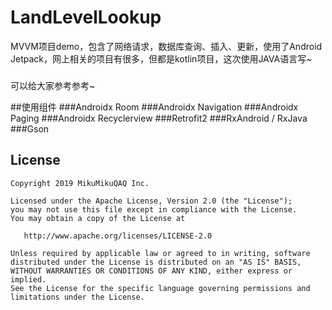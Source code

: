 # LandLevelLookup

MVVM项目demo，包含了网络请求，数据库查询、插入、更新，使用了Android Jetpack，网上相关的项目有很多，但都是kotlin项目，这次使用JAVA语言写~
###
可以给大家参考参考~

##使用组件
###Androidx Room
###Androidx Navigation
###Androidx Paging
###Androidx Recyclerview
###Retrofit2
###RxAndroid / RxJava
###Gson
##
## License

    Copyright 2019 MikuMikuQAQ Inc.

    Licensed under the Apache License, Version 2.0 (the "License");
    you may not use this file except in compliance with the License.
    You may obtain a copy of the License at

       http://www.apache.org/licenses/LICENSE-2.0

    Unless required by applicable law or agreed to in writing, software
    distributed under the License is distributed on an "AS IS" BASIS,
    WITHOUT WARRANTIES OR CONDITIONS OF ANY KIND, either express or implied.
    See the License for the specific language governing permissions and
    limitations under the License.

